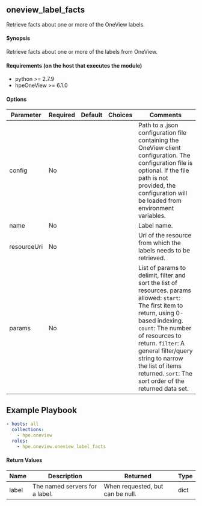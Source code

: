 ## oneview_label_facts
Retrieve facts about one or more of the OneView labels. 

#### Synopsis
 Retrieve facts about one or more of the labels from OneView.

#### Requirements (on the host that executes the module)
  * python >= 2.7.9
  * hpeOneView >= 6.1.0

#### Options

| Parameter     | Required    | Default  | Choices    | Comments |
| ------------- |-------------| ---------|----------- |--------- |
| config  |   No  |  | |  Path to a .json configuration file containing the OneView client configuration. The configuration file is optional. If the file path is not provided, the configuration will be loaded from environment variables.  |
| name  |   No  |  | |  Label name.  |
| resourceUri	| No	| | | Uri of the resource from which the labels needs to be retrieved. |
| params  |   No  |  | |  List of params to delimit, filter and sort the list of resources.  params allowed: `start`: The first item to return, using 0-based indexing. `count`: The number of resources to return. `filter`: A general filter/query string to narrow the list of items returned. `sort`: The sort order of the returned data set.  | `name_prefix` :  Filters the labels returned by the given prefix. All labels returned will have a name that starts with the given namePrefix. `category`: Filters the labels returned to those assigned to resources with the given category. Multiple category parameters can be supplied. `fields`:  Specifies which fields should be returned in the result set.

## Example Playbook
 
```yaml
- hosts: all
  collections:
    - hpe.oneview
  roles:
    - hpe.oneview.oneview_label_facts
```

#### Return Values

| Name          | Description  | Returned | Type       |
| ------------- |-------------| ---------|----------- |
| label   | The named servers for a label. |  When requested, but can be null. |  dict |
